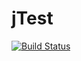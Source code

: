 # jTest



[![Build Status](https://travis-ci.org/valentin1982/jTest.svg?branch=master)](https://travis-ci.org/valentin1982/jTest)
